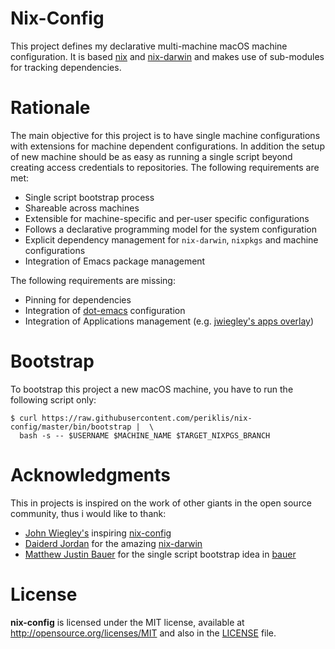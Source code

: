 # Nix-Config

This project defines my declarative multi-machine macOS machine configuration. It is based [nix][nixos] and [nix-darwin][nix-darwin] and makes use of sub-modules for tracking dependencies.

# Rationale

The main objective for this project is to have single machine configurations with extensions for machine dependent configurations. In addition the setup of new machine should be as easy as running a single script beyond creating access credentials to repositories. The following requirements are met:

- Single script bootstrap process
- Shareable across machines
- Extensible for machine-specific and per-user specific configurations
- Follows a declarative programming model for the system configuration
- Explicit dependency management for `nix-darwin`, `nixpkgs` and machine configurations
- Integration of Emacs package management

The following requirements are missing:

- Pinning for dependencies
- Integration of [dot-emacs][dot-emacs] configuration
- Integration of Applications management (e.g. [jwiegley's apps overlay](https://github.com/jwiegley/nix-config/blob/master/overlays/30-apps.nix))

# Bootstrap

To bootstrap this project a new macOS machine, you have to run the following script only:

```Shell
$ curl https://raw.githubusercontent.com/periklis/nix-config/master/bin/bootstrap |  \
  bash -s -- $USERNAME $MACHINE_NAME $TARGET_NIXPGS_BRANCH
```

# Acknowledgments
This in projects is inspired on the work of other giants in the open source community, thus i would like to thank:
- [John Wiegley's][jwiegley] inspiring [nix-config][nix-jw-config]
- [Daiderd Jordan][lnl7] for the amazing [nix-darwin][nix-darwin]
- [Matthew Justin Bauer][matthewbauer] for the single script bootstrap idea in [bauer][bauer-nix]

# License

**nix-config** is licensed under the MIT license, available at http://opensource.org/licenses/MIT and also in the [LICENSE](https://github.com/periklis/nix-config/blob/master/LICENSE) file.

[bauer-nix]: https://github.com/matthewbauer/bauer
[dot-emacs]: https://github.com/periklis/dot-emacs
[jwiegley]: https://github.com/jwiegley/
[lnl7]: https://github.com/lnl7/
[matthewbauer]: https://github.com/matthewbauer/
[nixos]: https://github.com/nixos
[nix-darwin]: https://github.com/lnl7/nix-darwin
[nix-jw-config]: https://github.com/jwiegley/nix-config
